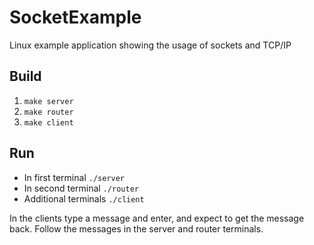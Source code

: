 # SocketExample
Linux example application showing the usage of sockets and TCP/IP

## Build

1. `make server`
1. `make router`
1. `make client`


## Run

- In first terminal `./server`
- In second terminal `./router`
- Additional terminals `./client`

In the clients type a message and enter, and expect to get the message back. Follow the messages in the server and router terminals.
